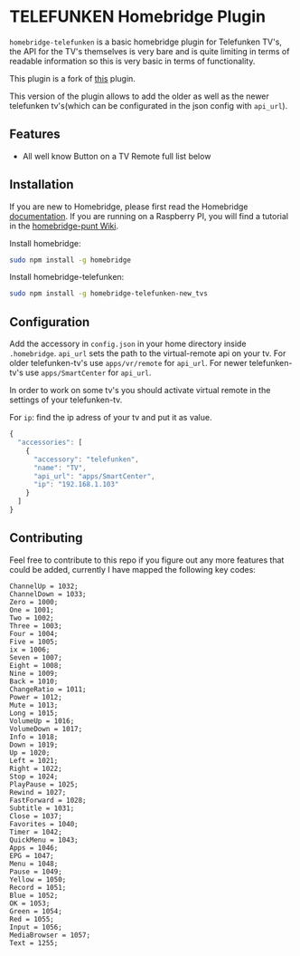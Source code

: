 # TELEFUNKEN Homebridge Plugin
`homebridge-telefunken` is a basic homebridge plugin for Telefunken TV's, the API for the TV's themselves is very bare and is quite limiting in terms of readable information so this is very basic in terms of functionality.

This plugin is a fork of [this](https://github.com/MTrinkiesJr/homebridge-telefunken) plugin.

This version of the plugin allows to add the older as well as the newer telefunken tv's(which can be configurated in the json config with `api_url`).

## Features

* All well know Button on a TV Remote full list below


## Installation

If you are new to Homebridge, please first read the Homebridge [documentation](https://www.npmjs.com/package/homebridge).
If you are running on a Raspberry PI, you will find a tutorial in the [homebridge-punt Wiki](https://github.com/cflurin/homebridge-punt/wiki/Running-Homebridge-on-a-Raspberry-Pi).

Install homebridge:
```sh
sudo npm install -g homebridge
```

Install homebridge-telefunken:
```sh
sudo npm install -g homebridge-telefunken-new_tvs
```

## Configuration

Add the accessory in `config.json` in your home directory inside `.homebridge`.
 `api_url` sets the path to the virtual-remote api on your tv. For older telefunken-tv's use `apps/vr/remote` for `api_url`. For newer telefunken-tv's use `apps/SmartCenter` for `api_url`.


In order to work on some tv's you should activate virtual remote in the settings of your telefunken-tv.

For `ip`: find the ip adress of your tv and put it as value.


```js
{
  "accessories": [
    {
      "accessory": "telefunken",
      "name": "TV",
      "api_url": "apps/SmartCenter",
      "ip": "192.168.1.103"
    }
  ]  
}
```

## Contributing
Feel free to contribute to this repo if you figure out any more features that could be added, currently I have mapped the following key codes:
```
ChannelUp = 1032;                 
ChannelDown = 1033;                 
Zero = 1000;                        
One = 1001;                          
Two = 1002;                          
Three = 1003;                        
Four = 1004;                         
Five = 1005;                         
ix = 1006;                          
Seven = 1007;                        
Eight = 1008;                        
Nine = 1009;                         
Back = 1010;                         
ChangeRatio = 1011;                
Power = 1012;                        
Mute = 1013;                         
Long = 1015;                         
VolumeUp = 1016;                     
VolumeDown = 1017;                   
Info = 1018;                         
Down = 1019;                         
Up = 1020;                           
Left = 1021;                        
Right = 1022;                         
Stop = 1024;                          
PlayPause = 1025;                     
Rewind = 1027;                        
FastForward = 1028;                   
Subtitle = 1031;                      
Close = 1037;                         
Favorites = 1040;                     
Timer = 1042;                         
QuickMenu = 1043;                     
Apps = 1046;                          
EPG = 1047;                           
Menu = 1048;                         
Pause = 1049;                        
Yellow = 1050;                       
Record = 1051;                       
Blue = 1052;                         
OK = 1053;                           
Green = 1054;                        
Red = 1055;                          
Input = 1056;             
MediaBrowser = 1057;                 
Text = 1255;  



